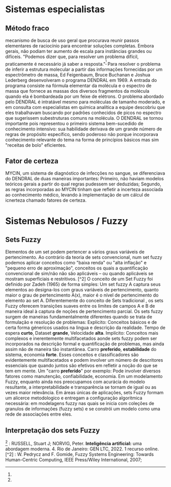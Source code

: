 # Sistemas especialistas
## Método fraco
mecanismo de busca de uso geral que procurava reunir passos elementares de raciocínio para encontrar soluções completas. Embora gerais, não podiam ter aumento de escala para instâncias grandes ou difíceis. "Podemos dizer que, para resolver um problema difícil, praticamente é necessário já saber a resposta."<sup>[^1] </sup>
Para resolver o problema de inferir a estrutura molecular a partir das informações fornecidas por um espectrômetro de massa,  Ed Feigenbaum, Bruce Buchanan e Joshua Lederberg desenvolveram o programa DENDRAL em 1969. A entrada do programa consiste na fórmula elementar da molécula e o espectro de massa que fornece as massas dos diversos fragmentos da molécula quando ela é bombardeada por um feixe de elétrons. O problema abordado pelo DENDRAL é intratável mesmo para moléculas de tamanho moderado, e em consulta com especialistas em química analítica a equipe descobriu que eles trabalhavam buscando por padrões conhecidos de picos no espectro que sugerissem subestruturas comuns na molécula.
O DENDRAL se tornou importante pois representou o primeiro sistema bem-sucedido de conhecimento intensivo: sua habilidade derivava de um grande número de regras de propósito específico, sendo poderoso não porque incorporava conhecimento relevante do tema na forma de princípios básicos mas sim "receitas de bolo" eficientes.
## Fator de certeza
MYCIN, um sistema de diagnóstico de infecções no sangue, se diferenciava do DENDRAL de duas maneiras importantes: Primeiro, não haviam modelos teóricos gerais a partir do qual regras pudessem ser deduzidas; Segundo, as regras incorporadas ao MYCIN tinham que refletir a incerteza associada ao conhecimento médico, levando à implementação de um cálcul de icnerteza chamado fatores de certeza.
 

# Sistemas Nebulosos / Fuzzy
## Sets Fuzzy
Elementos de um set podem pertencer a vários graus variáveis de pertencimento. Ao contrário da teoria de sets convencional, num set fuzzy podemos aplicar conceitos como "baixa renda" ou "alta inflação" e "pequeno erro de aproximação", conceitos os quais a quantificação convencional de sim/não não são aplicáveis – ou quando aplicáveis se mostram superficiais e restritivos. [^2]
O conceito de um Set Fuzzy foi definido por Zadeh (1965) de forma simples: Um set fuzzy A captura seus elementos ao designa-los com graus variáveis de pertencimento, quanto maior o grau de pertencimento  A(x), maior é o nível de pertencimento do elemento ao set A.
Diferentemente do conceito de Sets tradicional , os sets Fuzzy oferecem transições suaves entre os limites de campos A e B de maneira ideal à captura de noções de pertencimento parcial.
Os sets fuzzy surgem de maneiras fundamentalmente diferentes quando se trata de formulação e resolução de problemas:
	Explicito: 
		Conceitos básicos e de certa forma génericos usados na lingua e descrição da realidade. Tempo de espera **curto**, Dataset **grande**, Velocidade **alta**.
	Implícito:
		Conceitos mais complexos e inerentemente multifacetados aonde sets fuzzy podem ser incorporados na descrição formal e quantificação de problemas, mas ainda assim não de maneira tão instantânea. Carro **preferido**, **estabilidade** do sistema, economia **forte**. Esses conceitos e classificadores são evidentemente multifacetados e podem involver um número de descritores essenciais que quando juntos são efetivos em refletir a noção do que se tem em mente. Um "carro **preferido**" por exemplo: Pode involver diversos fatores como manutenção, confiabilidade, economia.
Em um modelamento Fuzzy, enquanto ainda nos preocupamos com acurácia do modelo resultante, a interpretabilidade e transparência se tornam de igual ou as vezes maior relevância. Em áreas únicas de aplicações, sets Fuzzy formam um alicerce metodologico e entregam a configuração algoritmica necessária: em modelagens fuzzy nas quais se inicia com coleções de granulos de informações (fuzzy sets) e se constrói um modelo como uma rede de associações entre eles.

## Interpretação dos sets Fuzzy




[^1] : RUSSELL, Stuart J; NORVIG, Peter. **Inteligência artificial:** uma abordagem moderna. 4. Rio de Janeiro: GEN LTC, 2022. 1 recurso online.
[^2] : W. Pedrycz and F. Gomide, Fuzzy Systems Engineering: Towards Human-Centric Computing, IEEE Press/Wiley International, 2007;




[^1]: 
